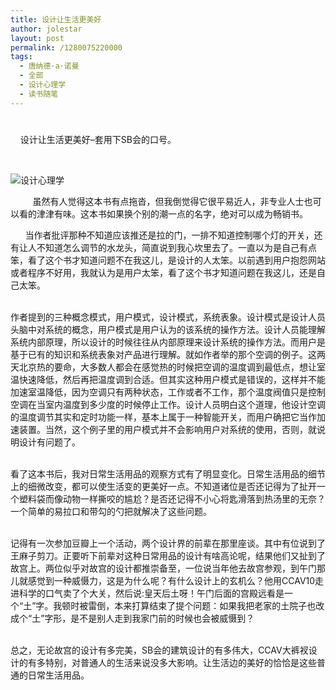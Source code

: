 ```yaml
---
title: 设计让生活更美好
author: jolestar
layout: post
permalink: /1280075220000
tags:
  - 唐纳德·a·诺曼
  - 全部
  - 设计心理学
  - 读书随笔
---
```

# 

    设计让生活更美好–套用下SB会的口号。

 

![设计心理学][1]

 [1]: http://img2.douban.com/lpic/s4230854.jpg

         虽然有人觉得这本书有点拖沓，但我倒觉得它很平易近人，非专业人士也可以看的津津有味。这本书如果换个别的潮一点的名字，绝对可以成为畅销书。

      当作者批评那种不知道应该推还是拉的门，一排不知道控制哪个灯的开关，还有让人不知道怎么调节的水龙头，简直说到我心坎里去了。一直以为是自己有点笨，看了这个书才知道问题不在我这儿，是设计的人太笨。以前遇到用户抱怨网站或者程序不好用，我就认为是用户太笨，看了这个书才知道问题在我这儿，还是自己太笨。

      
作者提到的三种概念模式，用户模式，设计模式，系统表象。设计模式是设计人员头脑中对系统的概念，用户模式是用户认为的该系统的操作方法。设计人员能理解系统内部原理，所以设计的时候往往从内部原理来设计系统的操作方法。而用户是基于已有的知识和系统表象对产品进行理解。就如作者举的那个空调的例子。这两天北京热的要命，大多数人都会在感觉热的时候把空调的温度调到最低点，想让室温快速降低，然后再把温度调到合适。但其实这种用户模式是错误的，这样并不能加速室温降低，因为空调只有两种状态，工作或者不工作，那个温度阀值只是控制空调在当室内温度到多少度的时候停止工作。设计人员明白这个道理，他设计空调的温度调节其实和定时功能一样，基本上属于一种智能开关，而用户确把它当作加速装置。当然，这个例子里的用户模式并不会影响用户对系统的使用，否则，就说明设计有问题了。

       
看了这本书后，我对日常生活用品的观察方式有了明显变化。日常生活用品的细节上的细微改变，都可以使生活变的更美好一点。不知道诸位是否还记得为了扯开一个塑料袋而像动物一样撕咬的尴尬？是否还记得不小心将匙滑落到热汤里的无奈？一个简单的易拉口和带勾的勺把就解决了这些问题。

      
记得有一次参加豆瓣上一个活动，两个设计界的前辈在那里座谈。其中有位说到了王麻子剪刀。正要听下前辈对这种日常用品的设计有啥高论呢，结果他们又扯到了故宫上。两位似乎对故宫的设计都推崇备至，一位说当年他去故宫参观，到午门那儿就感觉到一种威慑力，这是为什么呢？有什么设计上的玄机么？他用CCAV10走进科学的口气卖了个大关，然后说:皇天后土呀！午门后面的宫殿远看是一个“土”字。我顿时被雷倒，本来打算结束了提个问题：如果我把老家的土院子也改成个“土”字形，是不是别人走到我家门前的时候也会被威慑到？

     
总之，无论故宫的设计有多完美，SB会的建筑设计的有多伟大，CCAV大裤衩设计的有多特别，对普通人的生活来说没多大影响。让生活边的美好的恰恰是这些普通的日常生活用品。

 

 

 

